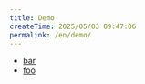 ```yaml
---
title: Demo
createTime: 2025/05/03 09:47:06
permalink: /en/demo/
---
```


- [bar](./bar.md)
- [foo](./foo.md)

